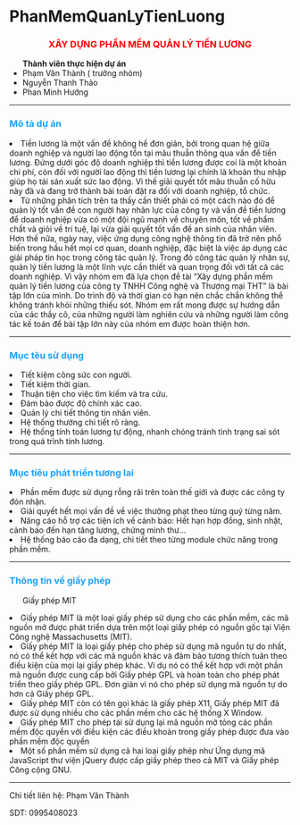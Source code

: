 # PhanMemQuanLyTienLuong
<h3 style="color:red; text-align:center;"> XÂY DỰNG PHẦN MỀM QUẢN LÝ TIỀN LƯƠNG </h3>
<ul> <strong>Thành viên thực hiện dự án</strong></pl>
<li> Phạm Văn Thành ( trưởng nhóm)</li>
<li> Nguyễn Thanh Thảo </li>
<li> Phan Minh Hướng </li></ul>
<hr>
<h3 style="color:#1aa3ff;">Mô tả dự án </h3>
<li>Tiền lương là một vấn đề không hề đơn giản, bởi trong quan hệ giữa doanh nghiệp và người lao động tồn tại mâu thuẫn thông qua vấn đề tiền lương. Đứng dưới góc độ doanh nghiệp thì tiền lương được coi là một khoản chi phí, còn đối với người lao động thì tiền lương lại chính là khoản thu nhập giúp họ tái sản xuất sức lao động. Vì thế giải quyết tốt mâu thuẫn cố hữu này đã và đang trở thành bài toán đặt ra đối với doanh nghiệp, tổ chức.</li>
<li>Từ những phân tích trên ta thấy cần thiết phải có một cách nào đó để quản lý tốt vấn đề con người hay nhân lực của công ty và vấn đề tiền lương để doanh nghiệp vừa có một đội ngũ mạnh về chuyên môn, tốt về phẩm chất và giỏi về trí tuệ, lại vừa giải quyết tốt vấn đề an sinh của nhân viên. Hơn thế nữa, ngày nay, việc ứng dụng công nghệ thông tin đã trở nên phổ biến trong hầu hết mọi cơ quan, doanh nghiệp, đặc biệt là việc áp dụng các giải pháp tin học trong công tác quản lý. Trong đó công tác quản lý nhân sự, quản lý tiền lương là một lĩnh vực cần thiết và quan trọng đối với tất cả các doanh nghiệp. Vì vậy nhóm em đã lựa chọn đề tài “Xây dựng phần mềm quản lý tiền lương của công ty TNHH Công nghệ và Thương mại THT” là bài tập lớn của mình. Do trình độ và thời gian có hạn nên chắc chắn không thể không tránh khỏi những thiếu sót. Nhóm em rất mong được sự hướng dẫn của các thầy cô, của những người làm nghiên cứu và những người làm công tác kế toán để bài tập lớn này của nhóm em được hoàn thiện hơn.</li>
<hr>
<h3 style="color:#1aa3ff;"><strong> Mục têu sử dụng</strong> </h3>
<li> Tiết kiệm công sức con người.</li>
<li> Tiết kiệm thời gian.</li>
<li> Thuận tiện cho việc tìm kiếm  và tra cứu.</li>
<li> Đảm bảo được độ chính xác cao.</li>
<li> Quản lý chi tiết thông tin nhân viên.</li>
<li> Hệ thống thưởng chi tiết rõ ràng.</li>
<li> Hệ thống tính toán lương tự động, nhanh chóng tránh tình trạng sai sót trong quá trình tính lương.</li>
<hr>
<h3 style="color:#1aa3ff"> Mục tiêu phát triển tương lai </h3>
<li> Phần mềm được sử dụng rỗng rãi trên toàn thế giới và được các công ty đón nhận.</li>
<li> Giải quyết hết mọi vấn đề về việc thưởng phạt theo từng quý từng năm.</li>
<li> Nâng cáo hỗ trợ các tiện ích về cảnh báo: Hết hạn hợp đồng, sinh nhật, cảnh báo đến hạn tăng lương, chứng minh thư…</li>
<li>Hệ thống báo cáo đa dạng, chi tiết theo từng module chức năng trong phần mềm.</li>
<hr>
<h3 style="color:#1aa3ff"> Thông tin về giấy phép </h3>
<ul>Giấy phép MIT</ul>
<li>Giấy phép MIT là một loại giấy phép sử dụng cho các phần mềm, các mã nguồn mở được phát triển dựa trên một loại giấy phép có nguồn gốc tại Viện Công nghệ Massachusetts (MIT).</li>
<li>Giấy phép MIT là loại giấy phép cho phép sử dụng mã nguồn tự do nhất, nó có thể kết hợp với các mã nguồn khác và đảm bảo tương thích tuân theo điều kiện của mọi lại giấy phép khác. Ví dụ nó có thể kết hợp với một phần mã nguồn được cung cấp bởi Giấy phép GPL và hoàn toàn cho phép phát triển theo giấy phép GPL. Đơn giản vì nó cho phép sử dụng mã nguồn tự do hơn cả Giấy phép GPL.</li>
<li>Giấy phép MIT còn có tên gọi khác là giấy phép X11, Giấy phép MIT đã được sử dụng nhiều cho các phần mềm cho các hệ thống X Window.</li>
<li>Giấy phép MIT cho phép tái sử dụng lại mã nguồn mở tỏng các phần mềm độc quyền với điều kiện các điều khoản trong giấy phép được đưa vào phần mềm độc quyền</li>
 <li>Một số phần mềm sử dụng cả hai loại giấy phép như Ứng dụng mã JavaScript thư viện jQuery được cấp giấy phép theo cả MIT và Giấy phép Công cộng GNU.</li>
<hr>
<p> Chi tiết liên hệ: Phạm Văn Thành</p>
<p>SDT: 0995408023</p>
